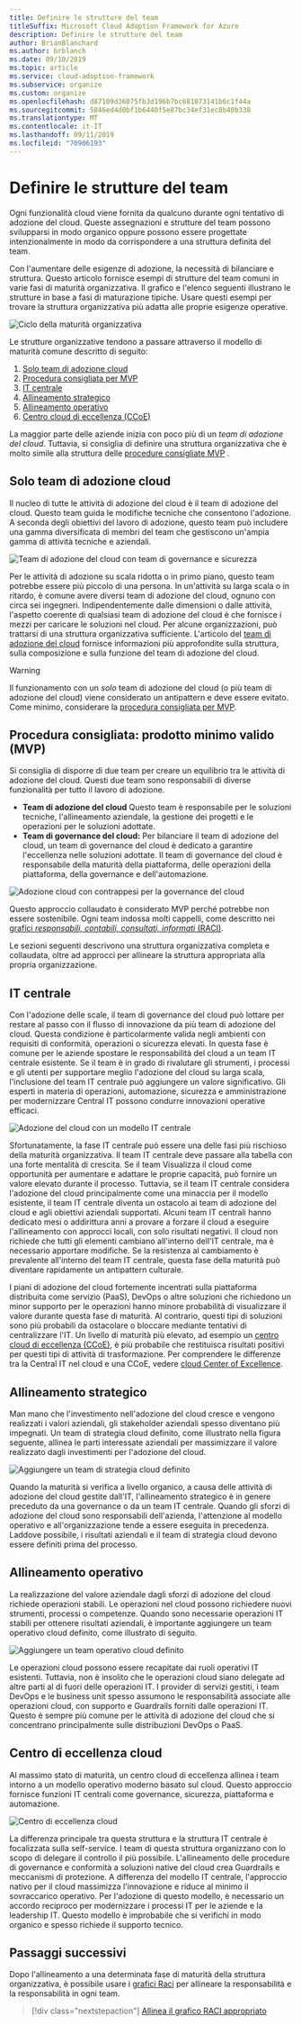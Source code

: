 ```yaml
---
title: Definire le strutture del team
titleSuffix: Microsoft Cloud Adoption Framework for Azure
description: Definire le strutture del team
author: BrianBlanchard
ms.author: brblanch
ms.date: 09/10/2019
ms.topic: article
ms.service: cloud-adoption-framework
ms.subservice: organize
ms.custom: organize
ms.openlocfilehash: d87109d36075fb3d196b7bc681073141b6c1f44a
ms.sourcegitcommit: 5846ed4d0bf1b6440f5e87bc34ef31ec8b40b338
ms.translationtype: MT
ms.contentlocale: it-IT
ms.lasthandoff: 09/11/2019
ms.locfileid: "70906193"
---
```

# <a name="establish-team-structures"></a>Definire le strutture del team

Ogni funzionalità cloud viene fornita da qualcuno durante ogni tentativo di adozione del cloud. Queste assegnazioni e strutture del team possono svilupparsi in modo organico oppure possono essere progettate intenzionalmente in modo da corrispondere a una struttura definita del team.

Con l'aumentare delle esigenze di adozione, la necessità di bilanciare e struttura. Questo articolo fornisce esempi di strutture del team comuni in varie fasi di maturità organizzativa. Il grafico e l'elenco seguenti illustrano le strutture in base a fasi di maturazione tipiche. Usare questi esempi per trovare la struttura organizzativa più adatta alle proprie esigenze operative.

![Ciclo della maturità organizzativa](../_images/ready/org-ready-maturity.png)

Le strutture organizzative tendono a passare attraverso il modello di maturità comune descritto di seguito:

1. [Solo team di adozione cloud](#cloud-adoption-team-only)
2. [Procedura consigliata per MVP](#best-practice-minimum-viable-product-mvp)
3. [IT centrale](#central-it)
4. [Allineamento strategico](#strategic-alignment)
5. [Allineamento operativo](#operational-alignment)
6. [Centro cloud di eccellenza (CCoE)](#cloud-center-of-excellence)

La maggior parte delle aziende inizia con poco più di un *team di adozione del cloud*. Tuttavia, si consiglia di definire una struttura organizzativa che è molto simile alla struttura delle [procedure consigliate MVP](#best-practice-minimum-viable-product-mvp) .

## <a name="cloud-adoption-team-only"></a>Solo team di adozione cloud

Il nucleo di tutte le attività di adozione del cloud è il team di adozione del cloud. Questo team guida le modifiche tecniche che consentono l'adozione. A seconda degli obiettivi del lavoro di adozione, questo team può includere una gamma diversificata di membri del team che gestiscono un'ampia gamma di attività tecniche e aziendali.

![Team di adozione del cloud con team di governance e sicurezza](../_images/ready/org-ready-adoption-only.png)

Per le attività di adozione su scala ridotta o in primo piano, questo team potrebbe essere più piccolo di una persona. In un'attività su larga scala o in ritardo, è comune avere diversi team di adozione del cloud, ognuno con circa sei ingegneri. Indipendentemente dalle dimensioni o dalle attività, l'aspetto coerente di qualsiasi team di adozione del cloud è che fornisce i mezzi per caricare le soluzioni nel cloud. Per alcune organizzazioni, può trattarsi di una struttura organizzativa sufficiente. L'articolo del [team di adozione del cloud](./cloud-adoption.md) fornisce informazioni più approfondite sulla struttura, sulla composizione e sulla funzione del team di adozione del cloud.

> [!WARNING]
> Il funzionamento con un *solo* team di adozione del cloud (o più team di adozione del cloud) viene considerato un antipattern e deve essere evitato. Come minimo, considerare la [procedura consigliata per MVP](#best-practice-minimum-viable-product-mvp).

## <a name="best-practice-minimum-viable-product-mvp"></a>Procedura consigliata: prodotto minimo valido (MVP)

Si consiglia di disporre di due team per creare un equilibrio tra le attività di adozione del cloud. Questi due team sono responsabili di diverse funzionalità per tutto il lavoro di adozione.

- **Team di adozione del cloud** Questo team è responsabile per le soluzioni tecniche, l'allineamento aziendale, la gestione dei progetti e le operazioni per le soluzioni adottate.
- **Team di governance del cloud:** Per bilanciare il team di adozione del cloud, un team di governance del cloud è dedicato a garantire l'eccellenza nelle soluzioni adottate. Il team di governance del cloud è responsabile della maturità della piattaforma, delle operazioni della piattaforma, della governance e dell'automazione.

![Adozione cloud con contrappesi per la governance del cloud](../_images/ready/org-ready-best-practice.png)

Questo approccio collaudato è considerato MVP perché potrebbe non essere sostenibile. Ogni team indossa molti cappelli, come descritto nei [grafici *responsabili, contabili, consultati, informati* (RACI)](./raci-alignment.md).

Le sezioni seguenti descrivono una struttura organizzativa completa e collaudata, oltre ad approcci per allineare la struttura appropriata alla propria organizzazione.

## <a name="central-it"></a>IT centrale

Con l'adozione delle scale, il team di governance del cloud può lottare per restare al passo con il flusso di innovazione da più team di adozione del cloud. Questa condizione è particolarmente valida negli ambienti con requisiti di conformità, operazioni o sicurezza elevati. In questa fase è comune per le aziende spostare le responsabilità del cloud a un team IT centrale esistente. Se il team è in grado di rivalutare gli strumenti, i processi e gli utenti per supportare meglio l'adozione del cloud su larga scala, l'inclusione del team IT centrale può aggiungere un valore significativo. Gli esperti in materia di operazioni, automazione, sicurezza e amministrazione per modernizzare Central IT possono condurre innovazioni operative efficaci.

![Adozione del cloud con un modello IT centrale](../_images/ready/org-ready-central-it.png)

Sfortunatamente, la fase IT centrale può essere una delle fasi più rischioso della maturità organizzativa. Il team IT centrale deve passare alla tabella con una forte mentalità di crescita. Se il team Visualizza il cloud come opportunità per aumentare e adattare le proprie capacità, può fornire un valore elevato durante il processo. Tuttavia, se il team IT centrale considera l'adozione del cloud principalmente come una minaccia per il modello esistente, il team IT centrale diventa un ostacolo ai team di adozione del cloud e agli obiettivi aziendali supportati. Alcuni team IT centrali hanno dedicato mesi o addirittura anni a provare a forzare il cloud a eseguire l'allineamento con approcci locali, con solo risultati negativi. Il cloud non richiede che tutti gli elementi cambiano all'interno dell'IT centrale, ma è necessario apportare modifiche. Se la resistenza al cambiamento è prevalente all'interno del team IT centrale, questa fase della maturità può diventare rapidamente un antipattern culturale.

I piani di adozione del cloud fortemente incentrati sulla piattaforma distribuita come servizio (PaaS), DevOps o altre soluzioni che richiedono un minor supporto per le operazioni hanno minore probabilità di visualizzare il valore durante questa fase di maturità. Al contrario, questi tipi di soluzioni sono più probabili da ostacolare o bloccare mediante tentativi di centralizzare l'IT. Un livello di maturità più elevato, ad esempio un [centro cloud di eccellenza (CCoE)](#cloud-center-of-excellence), è più probabile che restituisca risultati positivi per questi tipi di attività di trasformazione. Per comprendere le differenze tra la Central IT nel cloud e una CCoE, vedere [cloud Center of Excellence](./cloud-center-excellence.md).

## <a name="strategic-alignment"></a>Allineamento strategico

Man mano che l'investimento nell'adozione del cloud cresce e vengono realizzati i valori aziendali, gli stakeholder aziendali spesso diventano più impegnati. Un team di strategia cloud definito, come illustrato nella figura seguente, allinea le parti interessate aziendali per massimizzare il valore realizzato dagli investimenti per l'adozione del cloud.

![Aggiungere un team di strategia cloud definito](../_images/ready/org-ready-strategy-aligned.png)

Quando la maturità si verifica a livello organico, a causa delle attività di adozione del cloud gestite dall'IT, l'allineamento strategico è in genere preceduto da una governance o da un team IT centrale. Quando gli sforzi di adozione del cloud sono responsabili dell'azienda, l'attenzione al modello operativo e all'organizzazione tende a essere eseguita in precedenza. Laddove possibile, i risultati aziendali e il team di strategia cloud devono essere definiti prima del processo.

## <a name="operational-alignment"></a>Allineamento operativo

La realizzazione del valore aziendale dagli sforzi di adozione del cloud richiede operazioni stabili. Le operazioni nel cloud possono richiedere nuovi strumenti, processi o competenze. Quando sono necessarie operazioni IT stabili per ottenere risultati aziendali, è importante aggiungere un team operativo cloud definito, come illustrato di seguito.

![Aggiungere un team operativo cloud definito](../_images/ready/org-ready-operations-aligned.png)

Le operazioni cloud possono essere recapitate dai ruoli operativi IT esistenti. Tuttavia, non è insolito che le operazioni cloud siano delegate ad altre parti al di fuori delle operazioni IT. I provider di servizi gestiti, i team DevOps e le business unit spesso assumono le responsabilità associate alle operazioni cloud, con supporto e Guardrails forniti dalle operazioni IT. Questo è sempre più comune per le attività di adozione del cloud che si concentrano principalmente sulle distribuzioni DevOps o PaaS.

## <a name="cloud-center-of-excellence"></a>Centro di eccellenza cloud

Al massimo stato di maturità, un centro cloud di eccellenza allinea i team intorno a un modello operativo moderno basato sul cloud. Questo approccio fornisce funzioni IT centrali come governance, sicurezza, piattaforma e automazione.

![Centro di eccellenza cloud](../_images/ready/org-ready-ccoe.png)

La differenza principale tra questa struttura e la struttura IT centrale è focalizzata sulla self-service. I team di questa struttura organizzano con lo scopo di delegare il controllo il più possibile. L'allineamento delle procedure di governance e conformità a soluzioni native del cloud crea Guardrails e meccanismi di protezione. A differenza del modello IT centrale, l'approccio nativo per il cloud massimizza l'innovazione e riduce al minimo il sovraccarico operativo. Per l'adozione di questo modello, è necessario un accordo reciproco per modernizzare i processi IT per le aziende e la leadership IT. Questo modello è improbabile che si verifichi in modo organico e spesso richiede il supporto tecnico.

## <a name="next-steps"></a>Passaggi successivi

Dopo l'allineamento a una determinata fase di maturità della struttura organizzativa, è possibile usare i [grafici Raci](./raci-alignment.md) per allineare la responsabilità e la responsabilità in ogni team.

> [!div class="nextstepaction"]
> [Allinea il grafico RACI appropriato](./raci-alignment.md)
